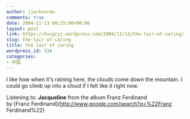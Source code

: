 ```yaml
---
author: jjackunrau
comments: true
date: 2004-11-13 00:25:00+00:00
layout: post
link: https://hungryj.wordpress.com/2004/11/12/the-lair-of-caring/
slug: the-lair-of-caring
title: the lair of caring
wordpress_id: 334
categories:
- 中国
---
```


I like how when it's raining here, the clouds come down the mountain.  I could go climb up into a cloud if I felt like it right now.  
  
Listening to: **Jacqueline** from the album Franz Ferdinand   
by [Franz Ferdinand](http://www.google.com/search?q=%22Franz Ferdinand%22)
